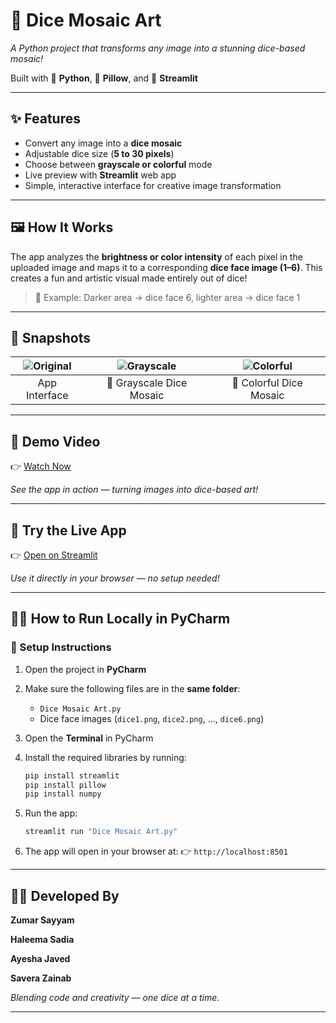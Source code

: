 # 🎲 Dice Mosaic Art

*A Python project that transforms any image into a stunning dice-based mosaic!*

Built with 🐍 **Python**, 🎨 **Pillow**, and 🚀 **Streamlit**

---

## ✨ Features

*  Convert any image into a **dice mosaic**
*  Adjustable dice size (**5 to 30 pixels**)
*  Choose between **grayscale or colorful** mode
*  Live preview with **Streamlit** web app
*  Simple, interactive interface for creative image transformation

---

## 🖼️ How It Works

The app analyzes the **brightness or color intensity** of each pixel in the uploaded image and maps it to a corresponding **dice face image (1–6)**.
This creates a fun and artistic visual made entirely out of dice!

> 🎯 Example: Darker area → dice face 6, lighter area → dice face 1

---

## 📸 Snapshots

| ![Original](https://github.com/user-attachments/assets/418b636f-d015-41e3-bebc-db3e9778dd38) | ![Grayscale](https://github.com/user-attachments/assets/a52db292-6f08-41ee-b500-e311c97f2a7e) | ![Colorful](https://github.com/user-attachments/assets/c57f6a0a-f7d9-4efd-9c88-a4abf01d22d7) |
|:--:|:--:|:--:|
|  App Interface | 🎲 Grayscale Dice Mosaic | 🌈 Colorful Dice Mosaic |






---

## 🎥 Demo Video

👉 [Watch Now](https://www.linkedin.com/posts/zumar-sayyam_python-streamlit-dicemosaic-activity-7329145676506755072-4nCk?utm_source=social_share_send&utm_medium=member_desktop_web&rcm=ACoAAFXukCoB3urSkPTp6fVJuB8KeAsLa5ZRFqY)

*See the app in action — turning images into dice-based art!*

---

## 🚀 Try the Live App

👉 [Open on Streamlit](http://localhost:8501/)

*Use it directly in your browser — no setup needed!*

---

## 🧑‍💻 How to Run Locally in PyCharm

### 🔧 Setup Instructions

1. Open the project in **PyCharm**

2. Make sure the following files are in the **same folder**:

   * `Dice Mosaic Art.py`
   * Dice face images (`dice1.png`, `dice2.png`, ..., `dice6.png`)

3. Open the **Terminal** in PyCharm

4. Install the required libraries by running:

   ```bash
   pip install streamlit
   pip install pillow
   pip install numpy
   ```

5. Run the app:

   ```bash
   streamlit run "Dice Mosaic Art.py"
   ```

6. The app will open in your browser at:
   👉 `http://localhost:8501`

---


## 👨‍💻 Developed By

**Zumar Sayyam**

**Haleema Sadia**

**Ayesha Javed**

**Savera Zainab**

*Blending code and creativity — one dice at a time.*

---
